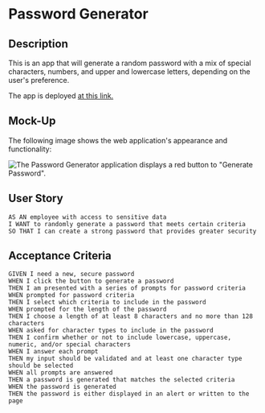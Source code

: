 # Password Generator

## Description

This is an app that will generate a random password with a mix of special characters, numbers, and upper and lowercase letters, depending on the user's preference.

The app is deployed [at this link.](https://aurumbright.github.io/password-generator/)

## Mock-Up

The following image shows the web application's appearance and functionality:

![The Password Generator application displays a red button to "Generate Password".](./assets/password-generator-mockup.gif)

## User Story

```
AS AN employee with access to sensitive data
I WANT to randomly generate a password that meets certain criteria
SO THAT I can create a strong password that provides greater security
```

## Acceptance Criteria

```
GIVEN I need a new, secure password
WHEN I click the button to generate a password
THEN I am presented with a series of prompts for password criteria
WHEN prompted for password criteria
THEN I select which criteria to include in the password
WHEN prompted for the length of the password
THEN I choose a length of at least 8 characters and no more than 128 characters
WHEN asked for character types to include in the password
THEN I confirm whether or not to include lowercase, uppercase, numeric, and/or special characters
WHEN I answer each prompt
THEN my input should be validated and at least one character type should be selected
WHEN all prompts are answered
THEN a password is generated that matches the selected criteria
WHEN the password is generated
THEN the password is either displayed in an alert or written to the page
```